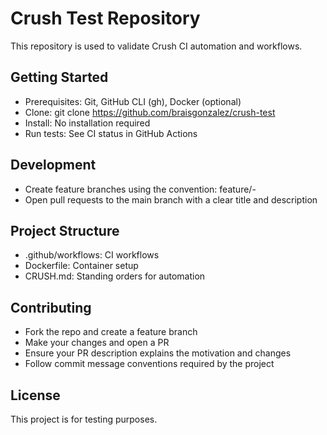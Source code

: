# Crush Test Repository

This repository is used to validate Crush CI automation and workflows.

## Getting Started

- Prerequisites: Git, GitHub CLI (gh), Docker (optional)
- Clone: git clone https://github.com/braisgonzalez/crush-test
- Install: No installation required
- Run tests: See CI status in GitHub Actions

## Development

- Create feature branches using the convention: feature/<ticket>-<short-slug>
- Open pull requests to the main branch with a clear title and description

## Project Structure

- .github/workflows: CI workflows
- Dockerfile: Container setup
- CRUSH.md: Standing orders for automation

## Contributing

- Fork the repo and create a feature branch
- Make your changes and open a PR
- Ensure your PR description explains the motivation and changes
- Follow commit message conventions required by the project

## License

This project is for testing purposes.